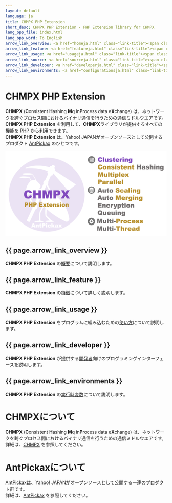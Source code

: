 ```yaml
---
layout: default
language: ja
title: CHMPX PHP Extension
short_desc: CHMPX PHP Extension - PHP Extension library for CHMPX
lang_opp_file: index.html
lang_opp_word: To English
arrow_link_overview: <a href="homeja.html" class="link-title"><span class="arrow-base link-arrow-right"></span>概要</a>
arrow_link_feature: <a href="featureja.html" class="link-title"><span class="arrow-base link-arrow-right"></span>特徴</a>
arrow_link_usage: <a href="usageja.html" class="link-title"><span class="arrow-base link-arrow-right"></span>使い方</a>
arrow_link_source: <a href="sourceja.html" class="link-title"><span class="arrow-base link-arrow-right"></span>ソースコード</a>
arrow_link_developer: <a href="developerja.html" class="link-title"><span class="arrow-base link-arrow-right"></span>開発者</a>
arrow_link_environments: <a href="configurationsja.html" class="link-title"><span class="arrow-base link-arrow-right"></span>実行時変数</a>
---
```


# **CHMPX PHP Extension**
**CHMPX** (**C**onsistent **H**ashing **M**q in**P**rocess data e**X**change) は、ネットワークを跨ぐプロセス間におけるバイナリ通信を行うための通信ミドルウエアです。  
**CHMPX PHP Extension** を利用して、**CHMPX**ライブラリが提供するすべての機能を [PHP](https://www.php.net/) から利用できます。  
**CHMPX PHP Extension** は、Yahoo! JAPANがオープンソースとして公開するプロダクト [AntPickax](https://antpick.ax/indexja.html) のひとつです。  

![CHMPX PHP Extension](images/top_chmpx_phpext.png)

## {{ page.arrow_link_overview }}
**CHMPX PHP Extension** の[概要](homeja.html)について説明します。  

## {{ page.arrow_link_feature }}
**CHMPX PHP Extension** の[特徴](featureja.html)について詳しく説明します。  

## {{ page.arrow_link_usage }}
**CHMPX PHP Extension** をプログラムに組み込むための[使い方](usageja.html)について説明します。  

## {{ page.arrow_link_developer }}
**CHMPX PHP Extension** が提供する[開発者](developerja.html)向けのプログラミングインターフェースを説明します。

## {{ page.arrow_link_environments }}
**CHMPX PHP Extension** の[実行時変数](configurationsja.html)について説明します。

# **CHMPXについて**
**CHMPX** (**C**onsistent **H**ashing **M**q in**P**rocess data e**X**change) は、ネットワークを跨ぐプロセス間におけるバイナリ通信を行うための通信ミドルウエアです。  
詳細は、[CHMPX](https://chmpx.antpick.ax/indexja.html) を参照してください。

# **AntPickaxについて**
[AntPickax](https://antpick.ax/indexja.html)は、Yahoo! JAPANがオープンソースとして公開する一連のプロダクト群です。  
詳細は、[AntPickax](https://antpick.ax/indexja.html) を参照してください。
